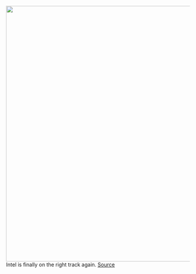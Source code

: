 <img src='https://cdn.vox-cdn.com/thumbor/PWF-KNCttV_9ukEdNFYNfiBTYDk=/0x0:2640x1749/1200x800/filters:focal(1109x664:1531x1086)/cdn.vox-cdn.com/uploads/chorus_image/image/70661584/tomwarren_corei9_12900K_1.0.jpg' width='700px' /><br/>
Intel is finally on the right track again.
<a href='https://www.theverge.com/2022/3/23/22992681/intel-ceo-pat-gelsinger-semiconductor-processor-strategy-idm-2-0-one-year'> Source <a/>